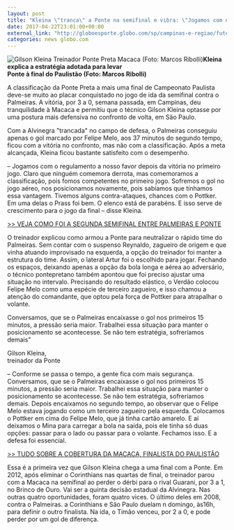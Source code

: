 ```yaml
---
layout: post
title: "Kleina \"tranca\" a Ponte na semifinal e vibra: \"Jogamos com o regulamento\""
date: 2017-04-22T23:01:00+00:00
external_link: "http://globoesporte.globo.com/sp/campinas-e-regiao/futebol/times/ponte-preta/noticia/2017/04/kleina-tranca-ponte-na-semifinal-e-vibra-jogamos-com-o-regulamento.html"
categories: news globo.com
---
```

 ![Gilson Kleina Treinador Ponte Preta Macaca (Foto: Marcos Ribolli)](http://s2.glbimg.com/vO6fudN2tbuIXDvumS2cn6EMf-o=/0x459:1383x1843/300x300/s.glbimg.com/es/ge/f/original/2017/04/22/kleina01_cPfwwkD.jpg "Gilson Kleina Treinador Ponte Preta Macaca (Foto: Marcos Ribolli)")**Kleina explica a estratégia adotada para levar  
Ponte à final do Paulistão (Foto: Marcos Ribolli)**  

A classificação da Ponte Preta a mais uma final de Campeonato Paulista deve-se muito ao placar conquistado no jogo de ida da semifinal contra o Palmeiras. A vitória, por 3 a 0, semana passada, em Campinas, deu tranquilidade à Macaca e permitiu que o técnico Gilson Kleina optasse por uma postura mais defensiva no confronto de volta, em São Paulo.

Com a Alvinegra "trancada" no campo de defesa, o Palmeiras conseguiu apenas o gol marcado por Felipe Melo, aos 37 minutos do segundo tempo, ficou com a vitória no confronto, mas não com a classificação. Após a meta alcançada, Kleina ficou bastante satisfeito com o desempenho.

– Jogamos com o regulamento a nosso favor depois da vitória no primeiro jogo. Claro que ninguém comemora derrota, mas comemoramos a classificação, pois fomos competentes no primeiro jogo. Sofremos o gol no jogo aéreo, nos posicionamos novamente, pois sabíamos que tínhamos essa vantagem. Tivemos alguns contra-ataques, chances com o Pottker. Em uma delas o Prass foi bem. O elenco está de parabéns. E isso serve de crescimento para o jogo da final – disse Kleina.

[\>\> VEJA COMO FOI A SEGUNDA SEMIFINAL ENTRE PALMEIRAS E PONTE](http://globoesporte.globo.com/sp/futebol/campeonato-paulista/jogo/22-04-2017/palmeiras-ponte-preta/)

O treinador explicou como armou a Ponte para neutralizar o rápido time do Palmeiras. Sem contar com o suspenso Reynaldo, zagueiro de origem e que vinha atuando improvisado na esquerda, a opção do treinador foi manter a estrutura do time. Assim, o lateral Artur foi o escolhido para jogar. Fechando os espaços, deixando apenas a opção da bola longa e aérea ao adversário, o técnico pontepretano também apontou que foi preciso ajustar uma situação no intervalo. Precisando do resultado elástico, o Verdão colocou Felipe Melo como uma espécie de terceiro zagueiro, e isso chamou a atenção do comandante, que optou pela força de Pottker para atrapalhar o volante. &nbsp;

Conversamos, que se o Palmeiras encaixasse o gol nos primeiros 15 minutos, a pressão seria maior. Trabalhei essa situação para manter o posicionamento se acontecesse. Se não tem estratégia, sofreríamos demais"  

Gilson Kleina,  
treinador da Ponte  

– Conforme se passa o tempo, a gente fica com mais segurança. Conversamos, que se o Palmeiras encaixasse o gol nos primeiros 15 minutos, a pressão seria maior. Trabalhei essa situação para manter o posicionamento se acontecesse. Se não tem estratégia, sofreríamos demais. Depois encaixamos no segundo tempo, ao observar que o Felipe Melo estava jogando como um terceiro zagueiro pela esquerda. Colocamos o Pottker em cima do Felipe Melo, que já tinha cartão amarelo. E aí deixamos o Mina para carregar a bola na saída, pois ele tinha só duas opções: passar para o lado ou passar para o volante. Fechamos isso. E a defesa foi essencial.

[\>\> TUDO SOBRE A COBERTURA DA MACACA, FINALISTA DO PAULISTÃO](http://globoesporte.globo.com/sp/campinas-e-regiao/futebol/times/ponte-preta/)

Essa é a primeira vez que Gilson Kleina chega a uma final com a Ponte. Em 2012, após eliminar o Corinthians nas quartas de final, o treinador parou com a Macaca na semifinal ao perder o dérbi para o rival Guarani, por 3 a 1, no Brinco de Ouro. Vai ser a quinta decisão estadual da Alvinegra. Nas outras quatro oportunidades, foram quatro vices. O último deles em 2008, contra o Palmeiras. a Corinthians e São Paulo duelam n domingo, às16h, para definir o outro finalista. Na ida, o Timão venceu, por 2 a 0, e pode perder por um gol de diferença.


